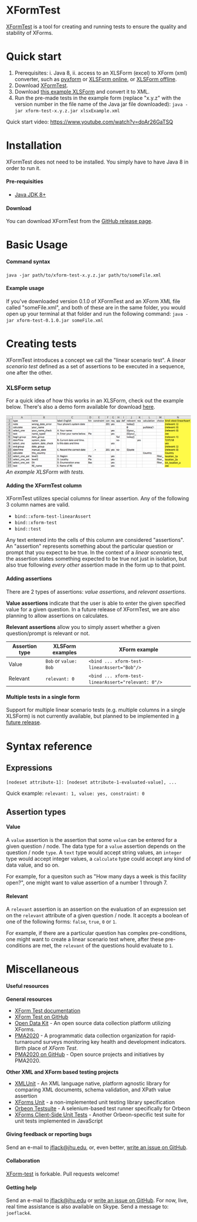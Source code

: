 # XFormTest
[XFormTest](http://xform-test.pma2020.org) is a tool for creating and running tests to ensure the quality and stability 
of XForms.

# Quick start
1. Prerequisites: i. Java 8, ii. access to an XLSForm (excel) to XForm (xml) converter, such as [pyxform](
https://github.com/XLSForm/pyxform) or [XLSForm online](https://opendatakit.org/xlsform/), or [XLSForm offline](
https://github.com/opendatakit/xlsform-offline/releases). 
2. Download [XFormTest](https://github.com/PMA-2020/xform-test/releases).
3. Download [this example XLSForm](
https://github.com/PMA-2020/xform-test/raw/master/docs/source/_static/xlsxExample.xlsx) and convert it to XML.
4. Run the pre-made tests in the example form (replace "x.y.z" with the version number in the file name of the Java jar
file downloaded): `java -jar xform-test-x.y.z.jar xlsxExample.xml`

Quick start video: https://www.youtube.com/watch?v=doAr26GaTSQ

# Installation
XFormTest does not need to be installed. You simply have to have Java 8 in order to run it.
 
#### Pre-requisities
- [Java JDK 8+](http://www.oracle.com/technetwork/java/javase/downloads/jdk8-downloads-2133151.html)

#### Download
You can download XFormTest from the [GitHub release page](https://github.com/PMA-2020/xform-test/releases).

# Basic Usage
#### Command syntax
`java -jar path/to/xform-test-x.y.z.jar path/to/someFile.xml`

#### Example usage
If you've downloaded version 0.1.0 of XFormTest and an XForm XML file called "someFile.xml", and both of these are in 
the same folder, you would open up your terminal at that folder and run the following command: 
`java -jar xform-test-0.1.0.jar someFile.xml`

# Creating tests
<!--
## Traditional unit tests
Support for traditional one-off unit test cases and test suites is planned for at a later date after initial release. 
It is currently marked for [release 1.2](https://github.com/PMA-2020/xform-test/releases/tag/1.2.0)
## The _linear scenario_ test
-->

XFormTest introduces a concept we call the "linear scenario test". A _linear scenario test_ defined as a set of 
assertions to be executed in a sequence, one after the other.

<!--
The reason it can be important to test a set of questions answers or assertions linearly is due to 
interdependencies. In forms of any non-trivial complexity, there exist many questions which are dependent on other 
questions. Therefore, it is important useful test whole scenarios, rather than individual questions in isolation.

It is also possible that a single survey might be very different depending on different scenarios. Imagine, for 
example, that you are designing a family planning survey. The main target audience for the survey is women of 
reproductive age. However, it could be that the survey workflow and the specific questions that are asked differ 
greatly depending on various factors, such as (1) whether or not the respondent has used a particular method of family 
planning, or (2) whether or not the respondent has ever had a live birth. Or, there may be alternative questions asked 
even if the respondent is not within the target audience, that is, in this case, (3) not being a woman of preproductive 
age. The examples (1), (2), and (3) describe very different _scenarios_ where the survey workflow and the types of 
questions asked might be very different. Therefore if testing such a form, it might be prudent to test these 3 
different scenarios individually.
-->

### XLSForm setup
For a quick idea of how this works in an XLSForm, check out the example below. There's also a demo form available for 
download [here](https://github.com/PMA-2020/xform-test/raw/master/docs/source/_static/xlsxExample.xlsx).

![xlsx_example.png](https://github.com/PMA-2020/xform-test/raw/master/docs/source/_static/xlsxExample.png)
_An example XLSForm with tests._


#### Adding the XFormTest column
XFormTest utilizes special columns for linear assertion. Any of the following 3 column names are valid.
- `bind::xform-test-linearAssert`
- `bind::xform-test`
- `bind::test`

<!--
Either (1), (2), (3) above, but without the "bind::" _(not in current release)_.)
-->

<!--
The `bind::` portion of the column names is a directive which tells the XLSForm to XForm converter (an intermediate 
steps before tests are run) to place the test attribute onto the `<bind>` element corresponding to the XForm node 
(which is the XML Xform corollary for a particular question/prompt row in an XLSForm). More information about _bindings_
 can be found in the [ODK XForms spec documentation](https://opendatakit.github.io/xforms-spec/#bindings).

The naming option labeled (3), `test`, is the most readable. However, it may not always be possible to use this name 
due to the possibility of other unit test libraries or bespoke tests which might use the same attribute name. The 
naming option labeled (2), `xform-test`, is namespaced. This avoids naming collisions. However, 
[future releases of xform-test](https://github.com/PMA-2020/xform-test/releases/tag/1.2.0) are expected to release 
alternate test types (e.g. unit tests). By default, a column named `xform-test` will be interpreted as a _linear 
scenario_ test. The naming option labeled (1), `xform-test-linearAssert` is the most explicit. Nonetheless, XForm-test 
will interpret any of these column names as valid attributes for a _linear scenario_ test as of [version 1.0](
https://github.com/PMA-2020/xform-test/releases/tag/1.0.0).
-->

Any text entered into the cells of this column are considered "assertions". An "assertion" represents something about 
the particular question or prompt that you expect to be true. In the context of a _linear scenario_ test, 
the assertion states something expected to be true not just in isolation, but also true following _every other_ 
assertion made in the form up to that point.

<!--
### XForm setup
Setting up a _linear test scenario_ test in an XForm is simple. Given an already complete XForm, linear assertions can 
be added to the `<bind>` element pertaining to a particular `nodeset`. Take the following, for example.

`<bind nodeset="/XformTest1/HH_selectionrpt/HH_selectiongrp/structure" required="true()" type="int" xtest-linearAssert="
[123, 999]"/>`

In this example, there is a form called `XformTest1`. Within that form, there is a repeat group called `HH_selectionrpt`
. Within that, there is a question group called `HH_selectiongrp`. Within that, there is a particular question / node 
called `structure`. The `<bind>` element in this example contains typical attributes for an XForm, such as `required` 
and `type`. Additionally, a _linear scenario test_ assertion has been made by adding an attribute called 
`xtest-linearAssert`, the value of which is an array `[123, 999]`. Since this is an array of length 2, we can infer 
that the repeat group was iterated through 2 times. In the first iteration, the value entered for `structure` was `123`
. In the second repeat iteration, the value entered was `999`.
-->

#### Adding assertions
There are 2 types of assertions: _value assertions_, and _relevant assertions_.

**Value assertions** indicate that the user is able to enter the given specified value for a given question. In a future 
release of XFormTest, we are also planning to allow assertions on calculates.

**Relevant assertions** allow you to simply assert whether a given question/prompt is relevant or not.  

|Assertion type |XLSForm examples     |XForm example
|--------------|---------------------|-------------
|Value         |`Bob` or `value: Bob`|`<bind ... xform-test-linearAssert="Bob"/>`
|Relevant      |`relevant: 0`        |`<bind ... xform-test-linearAssert="relevant: 0"/>`


<!--
|Constraint    |constraint: 0    |<bind ... xform-test-linearAssert="constraint: 0"/>
-->

#### Multiple tests in a single form
Support for multiple linear scenario tests (e.g. multiple columns in a single XLSForm) is not currently available, but 
planned to be implemented in [a future release](https://github.com/PMA-2020/xform-test/releases/tag/1.2.0).  

<!--
Support for multiple linear scenario tests within a single form is planned for at a later date after initial release. 
For XLSForms, the plan is to have multiple `xform-test` columns, one for each scenario. For XForms, it is planned to 
have multiple `xform-test` attributes on single `<bind>` element for a given node. It is currently marked for 
[release 1.2](https://github.com/PMA-2020/xform-test/releases/tag/1.2.0)
-->

# Syntax reference
## Expressions
`[nodeset attribute-1]: [nodeset attribute-1-evaluated-value], ...`

Quick example: `relevant: 1, value: yes, constraint: 0`

## Assertion types
#### Value
A `value` assertion is the assertion that some `value` can be entered for a given question / node. The data type for a 
`value` assertion depends on the question / node `type`. A `text` type would accept string values, an `integer` type 
would accept integer values, a `calculate` type could accept any kind of data value, and so on.

For example, for a quesiton such as "How many days a week is this facility open?", one might want to value assertion of 
a number 1 through 7.

#### Relevant
A `relevant` assertion is an assertion on the evaluation of an expression set on the `relevant` attribute of a given 
question / node. It accepts a boolean of one of the following forms: `false`, `true`, `0` or `1`.

For example, if there are a particular question has complex pre-conditions, one might want to create a linear scenario 
test where, after these pre-conditions are met, the `relevant` of the questions hould evaluate to `1`.

<!--
#### Constraint
A `constraint` assertion is an assertion on the evaluation of an expression set on the `constraint` attribute of a 
given question / node. It accepts a boolean of one of the following forms: `false`, `true`, `0` or `1`. An assertion of 
`true` assumes that the input on a question / node is invalid, i.e. the constraint "fires". An assertion of `false` 
assumes that the input on a question / node is valid, i.e. the constraint "does not fire".

#### Choice Filter
Asserts that a `choice_filter` acts as expected. This feature is planned for implementation at a later date after 
initial release--currently marked for [release 1.1](https://github.com/PMA-2020/xform-test/releases/tag/1.1.0).

#### Label`[::<language>]`
Asserts that a `label` renders as expected. Useful when the field renders dynamically based on variable interpolation. 
This feature is planned for implementation at a later date after initial release--currently marked for [release 1.1](
https://github.com/PMA-2020/xform-test/releases/tag/1.1.0).

#### Hint`[::<language>]`
Asserts that a `hint` renders as expected. Useful when the field renders dynamically based on variable interpolation. 
This feature is planned for implementation at a later date after initial release--currently marked for [release 1.1](
https://github.com/PMA-2020/xform-test/releases/tag/1.1.0).
-->

<!--
# Running tests
## Quick start for running a test on an XML XForm
`xform-test path/to/file.xml`

## Quick start for running a test on an Excel-based XLSForm
`xform-test path/to/file.[xls|xlsx]`
-->

<!--
# Interpreting test results
## Test result format
Test results are returned in JSON. Syntax is as followed.
```
{
    "status": "[ PASS | FAIL ]",
    "exitCode": [ 0 | 1 ],
    "statusCode": [0 | 1.x],
    "details": {
        "nodeId": !String
        "label": !String,
        "pointOfFailure": !String,
        "failedAssertionExpression": !String
    },
    "message": !String
}
```

Here is a further breakdown of the test result fields.

- `status`: Always present. String. Will be `"PASS"` or `"FAIL"`.
- `exitCode`: Always present. Number. Will be `0` for passing test or `1` for failing test.
- `statusCode`: Always present. Number. Will be `0` for passing test or `1.x` for failing test, where `x` is an integer 
representing the specific numeric code of the failure case.
- `details`: Always present. Object or null. Details where and why the test failed.
    - `nodeId`: Always present on failure. String. Represents the XForm element node name within `<instance>`. In an 
    XLSForm, this is the `name` field of a given row.
    - `label`: Always present on failure. String or null. The language used for the label will be the default language 
    of the form, if specified.
    - `pointOfFailure`: Always present on failure. String. Will either be (a) the name of the node attribute containing 
    expression of failure, e.g. `relevant`, `constraint`, `choice_filter`, (b) `value` if a value input was asserted, 
    or (c) `choice list` if an available choice list was asserted--whichever is applicable.
    - `failedAssertionExpression`: Always present on failure. String. Will be either (a) the literal expression of the 
    attribute of failure, (b) an asserted value input, or (c) asserted available choice list--whichever is applicable.
- `message`: Always present. String. A message describing in one or more sentences what happened, where it happened, 
and occasionally other information.


## Example of passing test result
```json
{
    "status": "PASS",
    "exitCode": 0,
    "statusCode": 0,
    "details": null,
    "message": "Success"
}
```

## Interpreting failing tests
This section details all of the various cases of test failures, and how to interpret them. The number at the front of 
each of the following sub-headers represents the designated `statusCode` for the particular failure case.  For each 
provided case, there is provided an example of the test assertion made, as well as an example of the test result text 
which would return upon failure.

### 1.1 When mock `value` can't be inserted due to `constraint`
|Assertion type|XLSForm example  |XForm example
|--------------|-----------------|-------------
|value         |15               |<bind ... xform-test-linearAssert="15"/>
```json
{
    "status": "FAIL",
    "exitCode": 1,
    "statusCode": 1.1,
    "details": {
        "nodeId": "age",
        "label": "Enter the respondent's age.",
        "pointOfFailure": "constraint",
        "failedAssertionExpression": ". > 18"
    },
    "message": "Linear scenario test failed on node 'age'. Value assertion '15' was made, but this violated the constraint: '. > 18'."
}
```

### 1.2 When mock `value` can't be inserted due to `relevant`
|Assertion type|XLSForm example  |XForm example
|--------------|-----------------|-------------
|value         |yes              |<bind ... xform-test-linearAssert="yes"/>
```json
{
    "status": "FAIL",
    "exitCode": 1,
    "statusCode": 1.2,
    "details": {
        "nodeId": "abortion_attempt_yn",
        "label": "Have you ever done anything to stop a pregnancy or bring back your period?",
        "pointOfFailure": "relevant",
        "failedAssertionExpression": "${has_been_pregnant} = 'yes'"
    },
    "message": "Linear scenario test failed on node 'abortion_attempt_yn'. A value assertion was made, but value could be entered due to 'relevant' having evaluated to 'false' in the expression: '${has_been_pregnant} = 'yes''. Please check logic and assertions leading up to 'abortion_attempt_yn'."
}
```

### 1.3 When mock `value` can't be inserted due to `relevant` on ancestor node
|Assertion type|XLSForm example  |XForm example
|--------------|-----------------|-------------
|value         |Jane             |<bind ... xform-test-linearAssert="Jane"/>
```json
{
    "status": "FAIL",
    "exitCode": 1,
    "statusCode": 1.3,
    "details": {
        "nodeId": "recent_birth_name",
        "label": "What is the name of your most recent child?",
        "pointOfFailure": "relevant",
        "failedAssertionExpression": "${recent_birth_result} = 'live_birth'"
    },
    "message": "Linear scenario test failed on node 'recent_birth'. A value assertion was made, but value could not be entered due to 'relevant' evaluating to 'false' for ancestor node 'pregnancy_history_question_group'. The 'relevant' expression for the ancestor node was: '${has_been_pregnant} = 'yes''. Please check logic and assertions leading up to 'pregnancy_history_question_group'."
}
```

### 1.4 When mock `value` can't be inserted due to `choice_filter`
This feature is planned for implementation at a later date after initial release--currently marked for [release 1.1](
https://github.com/PMA-2020/xform-test/releases/tag/1.1.0).

### 1.5 Failure of `relevant` assertion
|Assertion type|XLSForm example  |XForm example
|--------------|-----------------|-------------
|relevant      |relevant: 0      |<bind ... xform-test-linearAssert="relevant: 0"/>
```json
{
    "status": "FAIL",
    "exitCode": 1,
    "statusCode": 1.5,
    "details": {
        "nodeId": "phone_number",
        "label": "What is your phone number?",
        "pointOfFailure": "relevant",
        "failedAssertionExpression": "${phone_number_permission} = 'yes'"
    },
    "message": "Linear scenario test failed on node 'phone_number'. An assertion was made that the 'relevant' should evaluate to 'false', but it evaluated to 'true' in the expression: '${phone_number_permission} = 'yes''. Please check logic and assertions leading up to 'phone_number'."
}
```

### 1.6 Failure of `constraint` assertion
|Assertion type| XLSForm example       | XForm example
|---	       |---	                   |---
|constraint    |value: 5, constraint: 0|<bind ... xform-test-linearAssert="value: 5, constraint: 0"/>
```json
{
    "status": "FAIL",
    "exitCode": 1,
    "statusCode": 1.6,
    "details": {
        "nodeId": "days_per_week_open",
        "label": "How many days a week is this facility open?",
        "pointOfFailure": "constraint",
        "failedAssertionExpression": ". >= 7"
    },
    "message": "Linear scenario test failed on node 'days_per_week_open'. An assertion was made that 'constraint' should evaluate to 'false' meaning that value entered in the assertion should have been valid. However, the constraint evaluated to 'true' in the expression: '. >= 7' for value '5'."
}
```

In the above example, we can see that the cause of failure was an accidental flipping of less than / greater than.

### 1.7 Failure of `choice_filter` assertion
This feature is planned for implementation at a later date after initial release--currently marked for [release 1.1](
https://github.com/PMA-2020/xform-test/releases/tag/1.1.0).

### 1.8 Failure of asserted list of `choices`
This feature is planned for implementation at a later date after initial release--currently marked for [release 1.1](
https://github.com/PMA-2020/xform-test/releases/tag/1.1.0).

# CLI Reference
## Syntax
`xform-test path/to/file [options]`

## Options
| Short Flag | Long Flag | Description
|------------|-----------|------------
| -h         | --help    |Access the help file.
| -o         | --output  |Designated a specific output directory. Should be of the form `-o path/to/dir`. 
-->

# Miscellaneous
#### Useful resources
**General resources**
- [XForm Test documentation](http://xform-test.pma2020.org)
- [XForm Test on GitHub](https://github.com/PMA-2020/xform-test/)
- [Open Data Kit](https://opendatakit.org/) - An open source data collection platform utilizing XForms.
- [PMA2020](https://www.pma2020.org/) - A programmatic data collection organization for rapid-turnaround surveys 
monitoring key health and development indicators. Birth place of _XForm Test_.
- [PMA2020 on GitHub](https://www.github.com/PMA-2020) - Open source projects and initiatives by PMA2020.

**Other XML and XForm based testing projects**
- [XMLUnit](https://github.com/xmlunit/xmlunit) - An XML language native, platform agnostic library for comparing XML 
documents, schema validation, and XPath value assertion
- [XForms Unit](http://eric.van-der-vlist.com/blog/2013/08/20/xforms-unit/) - a non-implemented unit testing library 
specification
- [Orbeon Testsuite](https://github.com/nvdbleek/com.orbeon.testsuite.w3c) - A selenium-based test runner specifically 
for Orbeon
- [XForms Client-Side Unit Tests](http://wiki.orbeon.com/forms/doc/contributor-guide/xforms-unit-tests) - Another 
Orbeon-specific test suite for unit tests implemented in JavaScript

#### Giving feedback or reporting bugs
Send an e-mail to jflack@jhu.edu, or, even better, [write an issue on GitHub](
https://github.com/PMA-2020/xform-test/issues/new).

#### Collaboration
[XForm-test](https://github.com/PMA-2020/xform-test) is forkable. Pull requests welcome!

#### Getting help
Send an e-mail to jflack@jhu.edu or [write an issue on GitHub](https://github.com/PMA-2020/xform-test/issues/new). For 
now, live, real time assistance is also available on Skype. Send a message to: `joeflack4`.
